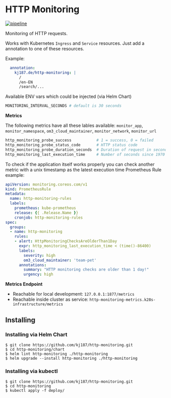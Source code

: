# HTTP Monitoring

[![pipeline](https://github.com/kj187/http-monitoring/workflows/pipeline/badge.svg?branch=master)](https://github.com/kj187/http-monitoring/actions?query=workflow%3Apipeline)

Monitoring of HTTP requests.

Works with Kubernetes `Ingress` and `Service` resources. Just add a annotation to one of these resources. 

Example:

```yaml
  annotation:
    kj187.de/http-monitoring: |
      /
      /en-EN
      /search/...
```


Available ENV vars which could be injected (via Helm Chart)
```bash
MONITORING_INTERVAL_SECONDS # default is 30 seconds
```

**Metrics**

The following metrics have all these lables available: `monitor_app`, `monitor_namespace`, `om3_cloud_maintainer`, `monitor_network`, `monitor_url`

```bash
http_monitoring_probe_success           # 1 = success, 0 = failed
http_monitoring_probe_status_code       # HTTP status code
http_monitoring_probe_duration_seconds  # Duration of request in seconds
http_monitoring_last_execution_time     # Number of seconds since 1970 of last garbage collection.
```

To check if the application itself works properly you can check another metric with a unix timestamp as the latest execution time
Prometheus Rule example:

```yaml
apiVersion: monitoring.coreos.com/v1
kind: PrometheusRule
metadata:
  name: http-monitoring-rules
  labels:
    prometheus: kube-prometheus
    release: {{ .Release.Name }}
    cronjob: http-monitoring-rules
spec:
  groups:
  - name: http-monitoring
    rules:
    - alert: HttpMonitoringChecksAreOlderThan1Day
      expr: http_monitoring_last_execution_time < (time()-86400)
      labels:
        severity: high
        om3_cloud_maintainer: 'team-pet'
      annotations:
        summary: "HTTP monitoring checks are older than 1 day!"
        urgency: high
```

**Metrics Endpoint** 

- Reachable for local development: `127.0.0.1:1877/metrics`
- Reachable inside cluster as service: `http-monitoring-metrics.k28s-infrastructure/metrics`

## Installing

### Installing via Helm Chart

```
$ git clone https://github.com/kj187/http-monitoring.git
$ cd http-monitoring/chart
$ helm lint http-monitoring ./http-monitoring
$ helm upgrade --install http-monitoring ./http-monitoring
```

### Installing via kubectl

```
$ git clone https://github.com/kj187/http-monitoring.git
$ cd http-monitoring
$ kubectl apply -f deploy/
```